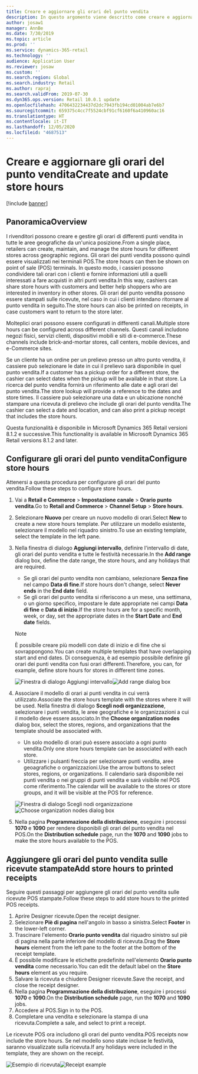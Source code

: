 ```yaml
---
title: Creare e aggiornare gli orari del punto vendita
description: In questo argomento viene descritto come creare e aggiornare gli orari del punto vendita in Commerce Headquarters.
author: josaw1
manager: AnnBe
ms.date: 7/30/2019
ms.topic: article
ms.prod: ''
ms.service: dynamics-365-retail
ms.technology: ''
audience: Application User
ms.reviewer: josaw
ms.custom: ''
ms.search.region: Global
ms.search.industry: Retail
ms.author: rapraj
ms.search.validFrom: 2019-07-30
ms.dyn365.ops.version: Retail 10.0.1 update
ms.openlocfilehash: 4706432234437d2dc7943fb194cd01004ab7e6b7
ms.sourcegitcommit: 659375c4cc7f5524cbf91cf6160f6a410960ac16
ms.translationtype: HT
ms.contentlocale: it-IT
ms.lasthandoff: 12/05/2020
ms.locfileid: "4687513"
---
```

# <a name="create-and-update-store-hours"></a><span data-ttu-id="f9cf9-103">Creare e aggiornare gli orari del punto vendita</span><span class="sxs-lookup"><span data-stu-id="f9cf9-103">Create and update store hours</span></span>

[!include [banner](../../includes/banner.md)]

## <a name="overview"></a><span data-ttu-id="f9cf9-104">Panoramica</span><span class="sxs-lookup"><span data-stu-id="f9cf9-104">Overview</span></span>

<span data-ttu-id="f9cf9-105">I rivenditori possono creare e gestire gli orari di differenti punti vendita in tutte le aree geografiche da un'unica posizione.</span><span class="sxs-lookup"><span data-stu-id="f9cf9-105">From a single place, retailers can create, maintain, and manage the store hours for different stores across geographic regions.</span></span> <span data-ttu-id="f9cf9-106">Gli orari dei punti vendita possono quindi essere visualizzati nei terminali POS.</span><span class="sxs-lookup"><span data-stu-id="f9cf9-106">The store hours can then be shown on point of sale (POS) terminals.</span></span> <span data-ttu-id="f9cf9-107">In questo modo, i cassieri possono condividere tali orari con i clienti e fornire informazioni utili a quelli interessati a fare acquisti in altri punti vendita.</span><span class="sxs-lookup"><span data-stu-id="f9cf9-107">In this way, cashiers can share store hours with customers and better help shoppers who are interested in inventory in other stores.</span></span> <span data-ttu-id="f9cf9-108">Gli orari del punto vendita possono essere stampati sulle ricevute, nel caso in cui i clienti intendano ritornare al punto vendita in seguito.</span><span class="sxs-lookup"><span data-stu-id="f9cf9-108">The store hours can also be printed on receipts, in case customers want to return to the store later.</span></span>

<span data-ttu-id="f9cf9-109">Molteplici orari possono essere configurati in differenti canali.</span><span class="sxs-lookup"><span data-stu-id="f9cf9-109">Multiple store hours can be configured across different channels.</span></span> <span data-ttu-id="f9cf9-110">Questi canali includono negozi fisici, servizi clienti, dispositivi mobili e siti di e-commerce.</span><span class="sxs-lookup"><span data-stu-id="f9cf9-110">These channels include brick-and-mortar stores, call centers, mobile devices, and e-Commerce sites.</span></span>

<span data-ttu-id="f9cf9-111">Se un cliente ha un ordine per un prelievo presso un altro punto vendita, il cassiere può selezionare le date in cui il prelievo sarà disponibile in quel punto vendita.</span><span class="sxs-lookup"><span data-stu-id="f9cf9-111">If a customer has a pickup order for a different store, the cashier can select dates when the pickup will be available in that store.</span></span> <span data-ttu-id="f9cf9-112">La ricerca del punto vendita fornirà un riferimento alle date e agli orari del punto vendita.</span><span class="sxs-lookup"><span data-stu-id="f9cf9-112">The store lookup will provide a reference to the dates and store times.</span></span> <span data-ttu-id="f9cf9-113">Il cassiere può selezionare una data e un ubicazione nonché stampare una ricevuta di prelievo che include gli orari del punto vendita.</span><span class="sxs-lookup"><span data-stu-id="f9cf9-113">The cashier can select a date and location, and can also print a pickup receipt that includes the store hours.</span></span>

<span data-ttu-id="f9cf9-114">Questa funzionalità è disponibile in Microsoft Dynamics 365 Retail versioni 8.1.2 e successive.</span><span class="sxs-lookup"><span data-stu-id="f9cf9-114">This functionality is available in Microsoft Dynamics 365 Retail versions 8.1.2 and later.</span></span>

## <a name="configure-store-hours"></a><span data-ttu-id="f9cf9-115">Configurare gli orari del punto vendita</span><span class="sxs-lookup"><span data-stu-id="f9cf9-115">Configure store hours</span></span>

<span data-ttu-id="f9cf9-116">Attenersi a questa procedura per configurare gli orari del punto vendita.</span><span class="sxs-lookup"><span data-stu-id="f9cf9-116">Follow these steps to configure store hours.</span></span>

1. <span data-ttu-id="f9cf9-117">Vai a **Retail e Commerce** \> **Impostazione canale** \> **Orario punto vendita**.</span><span class="sxs-lookup"><span data-stu-id="f9cf9-117">Go to **Retail and Commerce** \> **Channel Setup** \> **Store hours**.</span></span>
2. <span data-ttu-id="f9cf9-118">Selezionare **Nuovo** per creare un nuovo modello di orari.</span><span class="sxs-lookup"><span data-stu-id="f9cf9-118">Select **New** to create a new store hours template.</span></span> <span data-ttu-id="f9cf9-119">Per utilizzare un modello esistente, selezionare il modello nel riquadro sinistro.</span><span class="sxs-lookup"><span data-stu-id="f9cf9-119">To use an existing template, select the template in the left pane.</span></span>
3. <span data-ttu-id="f9cf9-120">Nella finestra di dialogo **Aggiungi intervallo**, definire l'intervallo di date, gli orari del punto vendita e tutte le festività necessarie.</span><span class="sxs-lookup"><span data-stu-id="f9cf9-120">In the **Add range** dialog box, define the date range, the store hours, and any holidays that are required.</span></span>

    - <span data-ttu-id="f9cf9-121">Se gli orari del punto vendita non cambiano, selezionare **Senza fine** nel campo **Data di fine**.</span><span class="sxs-lookup"><span data-stu-id="f9cf9-121">If store hours don't change, select **Never ends** in the **End date** field.</span></span>
    - <span data-ttu-id="f9cf9-122">Se gli orari del punto vendita si riferiscono a un mese, una settimana, o un giorno specifico, impostare le date appropriate nei campi **Data di fine** e **Data di inizio**.</span><span class="sxs-lookup"><span data-stu-id="f9cf9-122">If the store hours are for a specific month, week, or day, set the appropriate dates in the **Start Date** and **End date** fields.</span></span>

    > [!NOTE]
    > <span data-ttu-id="f9cf9-123">È possibile creare più modelli con date di inizio e di fine che si sovrappongono.</span><span class="sxs-lookup"><span data-stu-id="f9cf9-123">You can create multiple templates that have overlapping start and end dates.</span></span> <span data-ttu-id="f9cf9-124">Di conseguenza, è ad esempio possibile definire gli orari dei punti vendita con fusi orari differenti.</span><span class="sxs-lookup"><span data-stu-id="f9cf9-124">Therefore, you can, for example, define store hours for stores in different time zones.</span></span>

    <span data-ttu-id="f9cf9-125">![Finestra di dialogo Aggiungi intervallo](../dev-itpro/media/Storehours1.png "Finestra di dialogo Aggiungi intervallo")</span><span class="sxs-lookup"><span data-stu-id="f9cf9-125">![Add range dialog box](../dev-itpro/media/Storehours1.png "Add range dialog box")</span></span>

4. <span data-ttu-id="f9cf9-126">Associare il modello di orari ai punti vendita in cui verrà utilizzato.</span><span class="sxs-lookup"><span data-stu-id="f9cf9-126">Associate the store hours template with the stores where it will be used.</span></span> <span data-ttu-id="f9cf9-127">Nella finestra di dialogo **Scegli nodi organizzazione**, selezionare i punti vendita, le aree geografiche e le organizzazioni a cui il modello deve essere associato.</span><span class="sxs-lookup"><span data-stu-id="f9cf9-127">In the **Choose organization nodes** dialog box, select the stores, regions, and organizations that the template should be associated with.</span></span>

    - <span data-ttu-id="f9cf9-128">Un solo modello di orari può essere associato a ogni punto vendita.</span><span class="sxs-lookup"><span data-stu-id="f9cf9-128">Only one store hours template can be associated with each store.</span></span>
    - <span data-ttu-id="f9cf9-129">Utilizzare i pulsanti freccia per selezionare punti vendita, aree geoagrafiche o organizzazioni.</span><span class="sxs-lookup"><span data-stu-id="f9cf9-129">Use the arrow buttons to select stores, regions, or organizations.</span></span> <span data-ttu-id="f9cf9-130">Il calendario sarà disponibile nei punti vendita o nei gruppi di punti vendita e sarà visibile nel POS come riferimento.</span><span class="sxs-lookup"><span data-stu-id="f9cf9-130">The calendar will be available to the stores or store groups, and it will be visible at the POS for reference.</span></span>

    <span data-ttu-id="f9cf9-131">![Finestra di dialogo Scegli nodi organizzazione](../dev-itpro/media/Storehours2.png "Finestra di dialogo Scegli nodi organizzazione")</span><span class="sxs-lookup"><span data-stu-id="f9cf9-131">![Choose organization nodes dialog box](../dev-itpro/media/Storehours2.png "Choose organization nodes dialog box")</span></span>

5. <span data-ttu-id="f9cf9-132">Nella pagina **Programmazione della distribuzione**, eseguire i processi **1070** e **1090** per rendere disponibili gli orari del punto vendita nel POS.</span><span class="sxs-lookup"><span data-stu-id="f9cf9-132">On the **Distribution schedule** page, run the **1070** and **1090** jobs to make the store hours available to the POS.</span></span>

## <a name="add-store-hours-to-printed-receipts"></a><span data-ttu-id="f9cf9-133">Aggiungere gli orari del punto vendita sulle ricevute stampate</span><span class="sxs-lookup"><span data-stu-id="f9cf9-133">Add store hours to printed receipts</span></span>

<span data-ttu-id="f9cf9-134">Seguire questi passaggi per aggiungere gli orari del punto vendita sulle ricevute POS stampate.</span><span class="sxs-lookup"><span data-stu-id="f9cf9-134">Follow these steps to add store hours to the printed POS receipts.</span></span>

1. <span data-ttu-id="f9cf9-135">Aprire Designer ricevute.</span><span class="sxs-lookup"><span data-stu-id="f9cf9-135">Open the receipt designer.</span></span>
2. <span data-ttu-id="f9cf9-136">Selezionare **Piè di pagina** nell'angolo in basso a sinistra.</span><span class="sxs-lookup"><span data-stu-id="f9cf9-136">Select **Footer** in the lower-left corner.</span></span>
3. <span data-ttu-id="f9cf9-137">Trascinare l'elemento **Orario punto vendita** dal riquadro sinistro sul piè di pagina nella parte inferiore del modello di ricevuta.</span><span class="sxs-lookup"><span data-stu-id="f9cf9-137">Drag the **Store hours** element from the left pane to the footer at the bottom of the receipt template.</span></span>
4. <span data-ttu-id="f9cf9-138">È possibile modificare le etichette predefinite nell'elemento **Orario punto vendita** come necessario.</span><span class="sxs-lookup"><span data-stu-id="f9cf9-138">You can edit the default label on the **Store hours** element as you require.</span></span>
5. <span data-ttu-id="f9cf9-139">Salvare la ricevuta e chiudere Designer ricevute.</span><span class="sxs-lookup"><span data-stu-id="f9cf9-139">Save the receipt, and close the receipt designer.</span></span>
6. <span data-ttu-id="f9cf9-140">Nella pagina **Programmazione della distribuzione**, eseguire i processi **1070** e **1090**.</span><span class="sxs-lookup"><span data-stu-id="f9cf9-140">On the **Distribution schedule** page, run the **1070** and **1090** jobs.</span></span>
7. <span data-ttu-id="f9cf9-141">Accedere al POS.</span><span class="sxs-lookup"><span data-stu-id="f9cf9-141">Sign in to the POS.</span></span>
8. <span data-ttu-id="f9cf9-142">Completare una vendita e selezionare la stampa di una ricevuta.</span><span class="sxs-lookup"><span data-stu-id="f9cf9-142">Complete a sale, and select to print a receipt.</span></span>

<span data-ttu-id="f9cf9-143">Le ricevute POS ora includono gli orari del punto vendita.</span><span class="sxs-lookup"><span data-stu-id="f9cf9-143">POS receipts now include the store hours.</span></span> <span data-ttu-id="f9cf9-144">Se nel modello sono state incluse le festività, saranno visualizzate sulla ricevuta.</span><span class="sxs-lookup"><span data-stu-id="f9cf9-144">If any holidays were included in the template, they are shown on the receipt.</span></span>

<span data-ttu-id="f9cf9-145">![Esempio di ricevuta](../dev-itpro/media/Storehours3.png "Esempio di ricevuta")</span><span class="sxs-lookup"><span data-stu-id="f9cf9-145">![Receipt example](../dev-itpro/media/Storehours3.png "Receipt example")</span></span>
